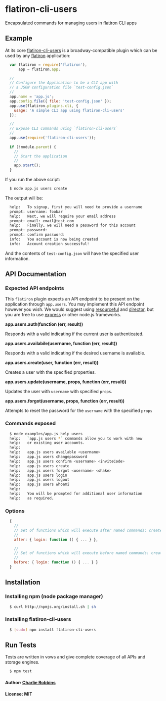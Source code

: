 # flatiron-cli-users

Encapsulated commands for managing users in [flatiron][0] CLI apps

## Example
At its core [flatiron-cli-users][1] is a broadway-compatible plugin which can be used by any [flatiron][0] application:

``` js
  var flatiron = require('flatiron'),
      app = flatiron.app;

  //
  // Configure the Application to be a CLI app with
  // a JSON configuration file `test-config.json`
  //
  app.name = 'app.js';
  app.config.file({ file: 'test-config.json' });
  app.use(flatiron.plugins.cli, {
    usage: 'A simple CLI app using flatiron-cli-users'
  });

  //
  // Expose CLI commands using `flatiron-cli-users`
  //
  app.use(require('flatiron-cli-users'));
  
  if (!module.parent) {
    //
    // Start the application
    //
    app.start();
  }
```

If you run the above script:

``` bash
  $ node app.js users create
```

The output will be:

``` bash
  help:   To signup, first you will need to provide a username
  prompt: username: foobar
  help:   Next, we will require your email address
  prompt: email: email@test.com
  help:   Finally, we will need a password for this account
  prompt: password: 
  prompt: confirm password: 
  info:   You account is now being created
  info:   Account creation successful!
```

And the contents of `test-config.json` will have the specified user information. 

## API Documentation

### Expected API endpoints

This `flatiron` plugin expects an API endpoint to be present on the application through `app.users`. You may implement this API endpoint however you wish. We would suggest using [resourceful][2] and [director][3], but you are free to use [express][4] or other node.js frameworks.

**app.users.auth(function (err, result))**

Responds with a valid indicating if the current user is authenticated.

**app.users.availabile(username, function (err, result))**

Responds with a valid indicating if the desired username is available.

**app.users.create(user, function (err, result))**

Creates a user with the specified properties.

**app.users.update(username, props, function (err, result))**

Updates the user with `username` with specified `props`.

**app.users.forgot(username, props, function (err, result))**

Attempts to reset the password for the `username` with the specified `props`

### Commands exposed

``` bash
  $ node examples/app.js help users
  help:   `app.js users *` commands allow you to work with new
  help:   or existing user accounts.
  help:   
  help:   app.js users available <username>
  help:   app.js users changepassword
  help:   app.js users confirm <username> <inviteCode>
  help:   app.js users create
  help:   app.js users forgot <username> <shake>
  help:   app.js users login
  help:   app.js users logout
  help:   app.js users whoami
  help:   
  help:   You will be prompted for additional user information
  help:   as required.
```

### Options

``` js
  {
    //
    // Set of functions which will execute after named commands: create, login, logout, etc.
    //
    after: { login: function () { ... } },

    //
    // Set of functions which will execute before named commands: create, login, logout, etc.
    //
    before: { login: function () { ... } }
  }
```

## Installation

### Installing npm (node package manager)

``` bash
  $ curl http://npmjs.org/install.sh | sh
```

### Installing flatiron-cli-users

``` bash
  $ [sudo] npm install flatiron-cli-users
```

## Run Tests
Tests are written in vows and give complete coverage of all APIs and storage engines.

``` bash
  $ npm test
```

#### Author: [Charlie Robbins](http://nodejitsu.com)
#### License: MIT

[0]: http://flatironjs.org
[1]: http://github.com/flatiron/flatiron-cli-users
[2]: http://github.com/flatiron/resourceful
[3]: http://github.com/flatiron/director
[4]: http://expressjs.org